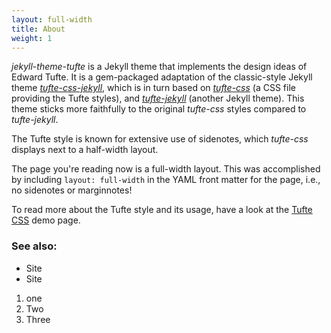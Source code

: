 ```yaml
---
layout: full-width
title: About
weight: 1
---
```


*jekyll-theme-tufte* is a Jekyll theme that implements the design ideas of Edward Tufte. It is a gem-packaged adaptation of the classic-style Jekyll theme [*tufte-css-jekyll*](https://github.com/sdruskat/tufte-css-jekyll), which is in turn based on [*tufte-css*](https://github.com/edwardtufte/tufte-css) (a CSS file providing the Tufte styles), and [*tufte-jekyll*](https://github.com/clayh53/tufte-jekyll) (another Jekyll theme). This theme sticks more faithfully to the original *tufte-css* styles compared to *tufte-jekyll*.

The Tufte style is known for extensive use of sidenotes, which *tufte-css* displays next to a half-width layout.

The page you're reading now is a full-width layout. This was accomplished by including ```layout: full-width``` in the YAML front matter for the page, i.e., no sidenotes or marginnotes!

To read more about the Tufte style and its usage, have a look at the [Tufte CSS](./page/tufte-css) demo page.


### See also:

* Site
* Site

1. one
1. Two
1. Three
